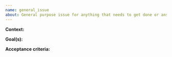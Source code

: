 ```yaml
---
name: general_issue
about: General purpose issue for anything that needs to get done or answered.
---
```



**Context:**
<!-- context for the assignee -->

**Goal(s):**
<!-- concrete actionable items to be done. -->

**Acceptance criteria:**
<!-- what needs to happen to close this issue -->
